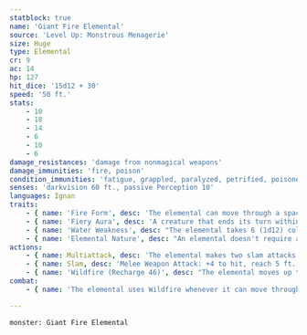 ```yaml
---
statblock: true
name: 'Giant Fire Elemental'
source: 'Level Up: Monstrous Menagerie'
size: Huge
type: Elemental
cr: 9
ac: 14
hp: 127
hit_dice: '15d12 + 30'
speed: '50 ft.'
stats:
    - 10
    - 18
    - 14
    - 6
    - 10
    - 6
damage_resistances: 'damage from nonmagical weapons'
damage_immunities: 'fire, poison'
condition_immunities: 'fatigue, grappled, paralyzed, petrified, poisoned, prone, restrained, unconscious'
senses: 'darkvision 60 ft., passive Perception 10'
languages: Ignan
traits:
    - { name: 'Fire Form', desc: 'The elemental can move through a space as narrow as 1 inch wide without squeezing.' }
    - { name: 'Fiery Aura', desc: 'A creature that ends its turn within 5 feet of the fire elemental takes 5 (1d10) fire damage. A creature that touches the elemental or hits it with a melee attack while within 5 feet of it takes 5 (1d10) fire damage. The elemental sheds bright light in a 30-foot radius and dim light for an additional 30 feet.' }
    - { name: 'Water Weakness', desc: "The elemental takes 6 (1d12) cold damage if it enters a body of water or starts its turn in a body of water, is splashed with at least 5 gallons of water, or is hit by a water elemental's slam attack." }
    - { name: 'Elemental Nature', desc: "An elemental doesn't require air, sustenance, or sleep." }
actions:
    - { name: Multiattack, desc: 'The elemental makes two slam attacks.' }
    - { name: Slam, desc: 'Melee Weapon Attack: +4 to hit, reach 5 ft., one target. Hit: 24 (4d8 + 4) fire damage, and the target suffers 5 (1d10) ongoing fire damage. A creature can use an action to end the ongoing damage.' }
    - { name: 'Wildfire (Recharge 46)', desc: "The elemental moves up to half its Speed without provoking opportunity attacks. It can enter the spaces of hostile creatures but not end this movement there. When a creature shares its space with the elemental for the first time during this movement, the creature is subject to the elemental's Fiery Aura and the elemental can make a slam attack against that creature." }
combat:
    - { name: 'The elemental uses Wildfire whenever it can move through the spaces of at least two enemies', desc: 'It prioritizes enemies who are not yet on fire. Elementals retreat only if ordered to do so.' }

---
```

```statblock
monster: Giant Fire Elemental
```
